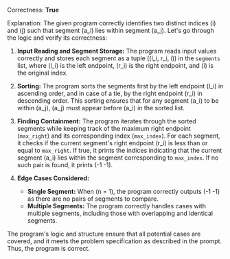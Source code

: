 Correctness: **True**

Explanation: The given program correctly identifies two distinct indices \(i\) and \(j\) such that segment \(a_i\) lies within segment \(a_j\). Let's go through the logic and verify its correctness:

1. **Input Reading and Segment Storage:**
   The program reads input values correctly and stores each segment as a tuple \((l_i, r_i, i)\) in the `segments` list, where \(l_i\) is the left endpoint, \(r_i\) is the right endpoint, and \(i\) is the original index.

2. **Sorting:**
   The program sorts the segments first by the left endpoint \(l_i\) in ascending order, and in case of a tie, by the right endpoint \(r_i\) in descending order. This sorting ensures that for any segment \(a_i\) to be within \(a_j\), \(a_j\) must appear before \(a_i\) in the sorted list.

3. **Finding Containment:**
   The program iterates through the sorted segments while keeping track of the maximum right endpoint (`max_right`) and its corresponding index (`max_index`). For each segment, it checks if the current segment's right endpoint \(r_i\) is less than or equal to `max_right`. If true, it prints the indices indicating that the current segment \(a_i\) lies within the segment corresponding to `max_index`. If no such pair is found, it prints \(-1 -1\).

4. **Edge Cases Considered:**
   - **Single Segment:** When \(n = 1\), the program correctly outputs \(-1 -1\) as there are no pairs of segments to compare.
   - **Multiple Segments:** The program correctly handles cases with multiple segments, including those with overlapping and identical segments.

The program's logic and structure ensure that all potential cases are covered, and it meets the problem specification as described in the prompt. Thus, the program is correct.